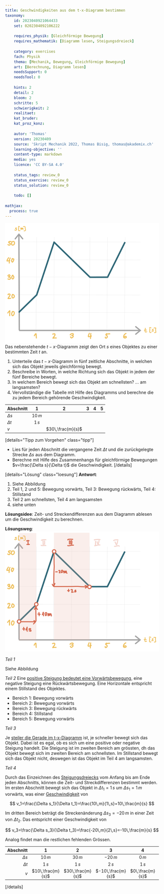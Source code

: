 ```yaml
---
title: Geschwindigkeiten aus dem t-x-Diagramm bestimmen
taxonomy:
	id: 2023040921064433
	set: 0202304092106222

	requires_physik: [Gleichförmige Bewegung]
	requires_mathematik: [Diagramm lesen, Steigungsdreieck]

	category: exercises
	fach: Physik
	thema: [Mechanik, Bewegung, Gleichförmige Bewegung]
	art: [Berechnung, Diagramm lesen]
	needsSupport: 0
	needsTool: 0

	hints: 2
	detail: 2
	bloom: 2
	schritte: 5
	schwierigkeit: 2
	realitaet: 
	kat_bruder:
	kat_proz_konz: 

	autor: 'Thomas'
	version: 20230409
	source: 'Skript Mechanik 2022, Thomas Bisig, thomas@akademix.ch'
	learning-objective: ''
	content-type: markdown
	media: yes
	licence: 'CC BY-SA 4.0'

	status_tags: review_0
	status_exercise: review_0
	status_solution: review_0

	todo: []

mathjax:
  process: true
---
```

![Bild](exercise-18-1.svg?resize=400,400&class=float-right) Das nebenstehende $t-x$-Diagramm zeigt den Ort $s$ eines Objektes zu einer bestimmten Zeit $t$ an.
1. Unterteile das $t-x$-Diagramm in fünf zeitliche Abschnitte, in welchen sich das Objekt jeweils gleichförmig bewegt.
2. Beschreibe in Worten, in welche Richtung sich das Objekt in jedem der fünf Bereiche bewegt.
3. In welchem Bereich bewegt sich das Objekt am schnellsten? ... am langsamsten?
4. Vervollständige die Tabelle mit Hilfe des Diagramms und berechne die zu jedem Bereich gehörende Geschwindigkeit.

| Abschnitt   | 1 | 2 | 3 | 4 | 5 |
| :---        |    :----:   |    :----:   |    :----:   |    :----:   |    :----:   |
| $\Delta s$  |    $10\,m$  |             |             |             |             |
| $\Delta t$  |    $1\,s$   |             |             |             |             |
| $v$         |             |  $30\,\frac{m}{s}$  |             |             |             |


[details="Tipp zum Vorgehen" class="tipp"]
- Lies für jeden Abschnitt die vergangene Zeit $\Delta t$ und die zurückgelegte Strecke $\Delta s$ aus dem Diagramm.
-  Berechne mit Hilfe des Zusammenhangs für gleichförmige Bewegungen $v=\frac{\Delta s}{\Delta t}$ die Geschwindigkeit.
[/details]

[details="Lösung" class="loesung"]
**Antwort**:
1. Siehe Abbildung
2. Teil 1, 2 und 5: Bewegung vorwärts, Teil 3: Bewegung rückwärts, Teil 4: Stillstand
3. Teil 2 am schnellsten, Teil 4 am langsamsten
4. siehe unten

**Lösungsidee**: Zeit- und Streckendifferenzen aus dem Diagramm ablesen um die Geschwindigkeit zu berechnen.

**Lösungsweg**:
![Bild](exercise-18-2.svg?resize=400,400&class=float-right) 

_Teil 1_

Siehe Abbildung

_Teil 2_
Eine [positive Steigung bedeutet eine Vorwärtsbewegung](../), eine negative Steigung eine Rückwärtsbewegung. Eine Horizontale entspricht einem Stillstand des Objektes.

- Bereich 1: Bewegung vorwärts
- Bereich 2: Bewegung vorwärts
- Bereich 3: Bewegung rückwärts
- Bereich 4: Stillstand
- Bereich 5: Bewegung vorwärts

_Teil 3_

Je [steiler die Gerade im t-x-Diagramm](../) ist, je schneller bewegt sich das Objekt. Dabei ist es egal, ob es sich um eine positive oder negative Steigung handelt. Die Steigung ist im zweiten Bereich am grössten, dh das Objekt bewegt sich im zweiten Bereich am schnellsten. Im Stillstand bewegt sich das Objekt nicht, deswegen ist das Objekt im Teil 4 am langsamsten. 

_Teil 4_

Durch das Einzeichnen des [Steigungsdreiecks](..) vom Anfang bis am Ende jeden Abschnitts, können die Zeit- und Streckdifferenzen bestimmt werden. Im ersten Abschnitt bewegt sich das Objekt in $\Delta t_1=1\,s$ um $\Delta s_1=1\,m$ vorwärts, was einer [Geschwindigkeit](../) von

$$
v_1=\frac{\Delta s_1}{\Delta t_1}=\frac{10\,m}{1\,s}=10\,\frac{m}{s}
$$

Im dritten Bereich beträgt die Streckenänderung $\Delta s_3=-20\,m$ in einer Zeit von $\Delta t_2$. Das entspricht einer Geschwindigkeit von

$$
v_3=\frac{\Delta s_3}{\Delta t_3}=\frac{-20\,m}{2\,s}=-10\,\frac{m}{s}
$$

Analog findet man die restlichen fehlenden Grössen.

| Abschnitt   | 1 | 2 | 3 | 4 | 5 |
|        ---: |    :----:   |    :----:   |    :----:   |    :----:   |    :----:   |
| $\Delta s$  |    $10\,m$   |    $30\,m$   |    $-20\,m$   |    $0\,m$   |    $20\,m$   |
| $\Delta t$  |    $1\,s$   |    $1\,s$   |    $2\,s$   |    $1\,s$   |    $1\,s$   |
| $v$         |    $10\,\frac{m}{s}$   |    $30\,\frac{m}{s}$   |    $-10\,\frac{m}{s}$   |    $0\,\frac{m}{s}$   |    $20\,\frac{m}{s}$   |
[/details]